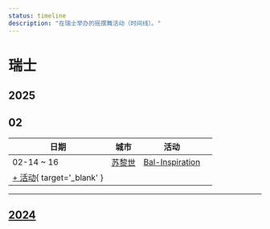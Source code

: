 ```yaml
---
status: timeline
description: "在瑞士举办的摇摆舞活动（时间线）。"
---
```


# 瑞士

## 2025

## 02

| 日期 | 城市 | 活动 | |
| --- | --- | --- | --- |
| 02-14 ~ 16 | [苏黎世](by_city.md#zurich) | [Bal-Inspiration](bal-inspiration-2025.md) |  |
| [+ 活动](https://github.com/swingdance/events/issues/new?assignees=&labels=add+event&projects=&template=02-add_entity.yml&title=%5B2025%2Fch%5D%20%3CName%3E&region=ch&province=&city=&org_id=&date_starts=2025-02-&date_ends=2025-02-){ target='_blank' }

---

## [2024](2024.md)
